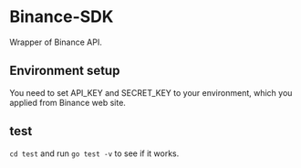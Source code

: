 # Binance-SDK

Wrapper of Binance API.

## Environment setup

You need to set API_KEY and SECRET_KEY to your environment, which you applied from Binance web site.

## test

`cd test` and run `go test -v` to see if it works.

